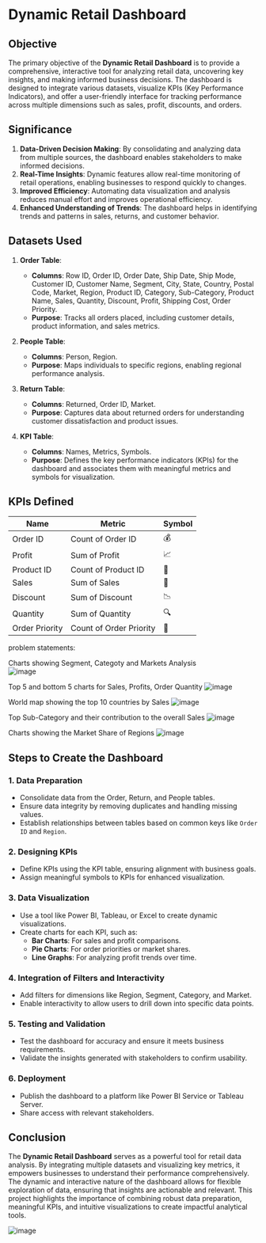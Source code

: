 # Dynamic Retail Dashboard

## Objective

The primary objective of the **Dynamic Retail Dashboard** is to provide a comprehensive, interactive tool for analyzing retail data, uncovering key insights, and making informed business decisions. The dashboard is designed to integrate various datasets, visualize KPIs (Key Performance Indicators), and offer a user-friendly interface for tracking performance across multiple dimensions such as sales, profit, discounts, and orders.

## Significance

1. **Data-Driven Decision Making**: By consolidating and analyzing data from multiple sources, the dashboard enables stakeholders to make informed decisions.
2. **Real-Time Insights**: Dynamic features allow real-time monitoring of retail operations, enabling businesses to respond quickly to changes.
3. **Improved Efficiency**: Automating data visualization and analysis reduces manual effort and improves operational efficiency.
4. **Enhanced Understanding of Trends**: The dashboard helps in identifying trends and patterns in sales, returns, and customer behavior.

## Datasets Used

1. **Order Table**:

   - **Columns**: Row ID, Order ID, Order Date, Ship Date, Ship Mode, Customer ID, Customer Name, Segment, City, State, Country, Postal Code, Market, Region, Product ID, Category, Sub-Category, Product Name, Sales, Quantity, Discount, Profit, Shipping Cost, Order Priority.
   - **Purpose**: Tracks all orders placed, including customer details, product information, and sales metrics.

2. **People Table**:

   - **Columns**: Person, Region.
   - **Purpose**: Maps individuals to specific regions, enabling regional performance analysis.

3. **Return Table**:

   - **Columns**: Returned, Order ID, Market.
   - **Purpose**: Captures data about returned orders for understanding customer dissatisfaction and product issues.

4. **KPI Table**:

   - **Columns**: Names, Metrics, Symbols.
   - **Purpose**: Defines the key performance indicators (KPIs) for the dashboard and associates them with meaningful metrics and symbols for visualization.

## KPIs Defined

| **Name**       | **Metric**              | **Symbol** |
| -------------- | ----------------------- | ---------- |
| Order ID       | Count of Order ID       | 💰         |
| Profit         | Sum of Profit           | 📈         |
| Product ID     | Count of Product ID     | 🔘         |
| Sales          | Sum of Sales            | 💬         |
| Discount       | Sum of Discount         | 📉         |
| Quantity       | Sum of Quantity         | 🔍         |
| Order Priority | Count of Order Priority | 💩         |

problem statements:

Charts showing Segment, Categoty and Markets Analysis	
![image](https://github.com/user-attachments/assets/199e44ed-38da-459d-ad5c-91b9c766a266)

Top 5 and bottom 5 charts for Sales, Profits, Order Quantity
![image](https://github.com/user-attachments/assets/81297397-f25c-4701-928c-5ad460641407)

World map showing the top 10 countries by Sales	
![image](https://github.com/user-attachments/assets/c24e8ae8-3af1-4f7a-b5d9-6877b00fd22d)

Top Sub-Category and their contribution to the overall Sales
![image](https://github.com/user-attachments/assets/6dcc769b-8fd5-4d0b-812f-0551f0ed6c05)

Charts showing the Market Share of Regions
![image](https://github.com/user-attachments/assets/957e1b5d-6637-4e32-b02d-7d1ed147a3d2)



## Steps to Create the Dashboard

### 1. Data Preparation

- Consolidate data from the Order, Return, and People tables.
- Ensure data integrity by removing duplicates and handling missing values.
- Establish relationships between tables based on common keys like `Order ID` and `Region`.

### 2. Designing KPIs

- Define KPIs using the KPI table, ensuring alignment with business goals.
- Assign meaningful symbols to KPIs for enhanced visualization.

### 3. Data Visualization

- Use a tool like Power BI, Tableau, or Excel to create dynamic visualizations.
- Create charts for each KPI, such as:
  - **Bar Charts**: For sales and profit comparisons.
  - **Pie Charts**: For order priorities or market shares.
  - **Line Graphs**: For analyzing profit trends over time.

### 4. Integration of Filters and Interactivity

- Add filters for dimensions like Region, Segment, Category, and Market.
- Enable interactivity to allow users to drill down into specific data points.

### 5. Testing and Validation

- Test the dashboard for accuracy and ensure it meets business requirements.
- Validate the insights generated with stakeholders to confirm usability.

### 6. Deployment

- Publish the dashboard to a platform like Power BI Service or Tableau Server.
- Share access with relevant stakeholders.

## Conclusion

The **Dynamic Retail Dashboard** serves as a powerful tool for retail data analysis. By integrating multiple datasets and visualizing key metrics, it empowers businesses to understand their performance comprehensively. The dynamic and interactive nature of the dashboard allows for flexible exploration of data, ensuring that insights are actionable and relevant. This project highlights the importance of combining robust data preparation, meaningful KPIs, and intuitive visualizations to create impactful analytical tools.


![image](https://github.com/user-attachments/assets/85f044f4-c553-4211-b2f9-9f6b2db7f091)
